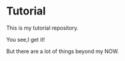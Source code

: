 # Tutorial

This is my tutorial repository.

You see,I get it!

But there are a lot of things beyond my NOW.
